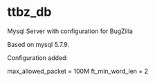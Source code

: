 # ttbz_db
Mysql Server with configuration for BugZilla

Based on mysql 5.7.9.

Configuration added:

max_allowed_packet = 100M
ft_min_word_len = 2
